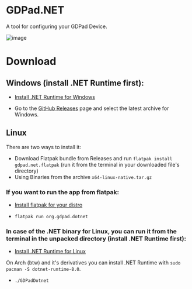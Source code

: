 # GDPad.NET

A tool for configuring your GDPad Device.

![image](https://github.com/user-attachments/assets/786e18a1-c073-4fe7-9d13-2aff9141141d)


# Download


## Windows (install .NET Runtime first):

- [Install .NET Runtime for Windows](https://dotnet.microsoft.com/en-us/download/dotnet/thank-you/runtime-8.0.10-windows-x64-installer)

- Go to the [GitHub Releases](https://github.com/GDPad/GDPad.NET/releases) page and select the latest archive for Windows.



## Linux

There are two ways to install it: 

- Download Flatpak bundle from Releases and run `flatpak install gdpad.net.flatpak` (run it from the terminal in your downloaded file's directory)
- Using Binaries from the archive `x64-linux-native.tar.gz`




### If you want to run the app from flatpak:

- [Install flatpak for your distro](https://flatpak.org/setup/)

- `flatpak run org.gdpad.dotnet`



### In case of the .NET binary for Linux, you can run it from the terminal in the unpacked directory (install .NET Runtime first):

- [Install .NET Runtime for Linux](https://learn.microsoft.com/en-us/dotnet/core/install/linux?WT.mc_id=dotnet-35129-website)


On Arch (btw) and it's derivatives you can install .NET Runtime with `sudo pacman -S dotnet-runtime-8.0`.


- `./GDPadDotnet`
